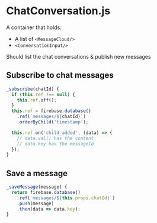 # ChatConversation.js

A container that holds:
* A list of `<MessageCloud/>`
* `<ConversationInput/>`

Should list the chat conversations & publish new messages

## Subscribe to chat messages

```javascript
_subscribe(chatId) {
  if (this.ref !== null) {
    this.ref.off();
  }
  this.ref = firebase.database()
    .ref(`messages/${chatId}`)
    .orderByChild('timestamp');

  this.ref.on('child_added', (data) => {
    // data.val() has the content
    // data.key has the messageId
  });
}
```

## Save a message

```javascript
_saveMessage(message) {
  return firebase.database()
    .ref(`messages/${this.props.chatId}`)
    .push(message)
    .then(data => data.key);
}
```
